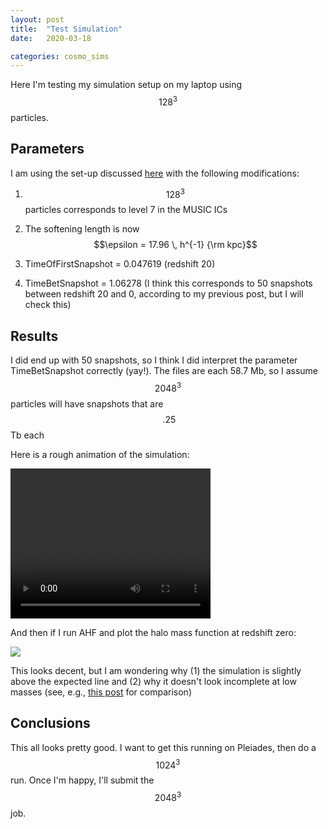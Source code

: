 ```yaml
---
layout: post
title:  "Test Simulation"
date:   2020-03-18

categories: cosmo_sims
---
```



Here I'm testing my simulation setup on my laptop using $$128^3$$ particles.

## Parameters

I am using the set-up discussed <a href="https://ndrakos.github.io/blog/cosmo_sims/Simulation_Parameters/">here</a> with the following modifications:

1) $$128^3$$ particles corresponds to level 7 in the MUSIC ICs

2) The softening length is now $$\epsilon = 17.96 \, h^{-1} {\rm kpc}$$

3) TimeOfFirstSnapshot = 0.047619 (redshift 20)

4) TimeBetSnapshot = 1.06278 (I think this corresponds to 50 snapshots between redshift 20 and 0, according to my previous post, but I will check this)

## Results

I did end up with 50 snapshots, so I think I did interpret the parameter TimeBetSnapshot correctly (yay!). The files are each 58.7 Mb, so I assume $$2048^3$$ particles will have snapshots that are $$~.25$$ Tb each


Here is a rough animation of the simulation:

<video width="320" height="240" controls>
 <source src="movie.mp4" type="{{site.baseurl}}/assets/files/wfirst2048.mp4">
</video>

And then if I run AHF and plot the halo mass function at redshift zero:


<img src="{{ site.baseurl }}/assets/plots/HMF_wfirst128.png">

This looks decent, but I am wondering why (1) the simulation is slightly above the expected line and (2) why it doesn't look incomplete at low masses (see, e.g., <a href="https://ndrakos.github.io/blog/mocks/Halo_Mass_Function_Continued/">this post</a> for comparison)



## Conclusions

This all looks pretty good. I want to get this running on Pleiades, then do a $$1024^3$$ run. Once I'm happy, I'll submit the $$2048^3$$ job.
